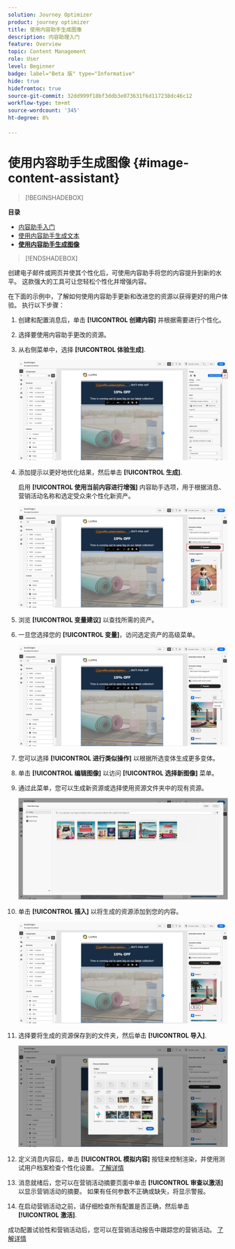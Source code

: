 ```yaml
---
solution: Journey Optimizer
product: journey optimizer
title: 使用内容助手生成图像
description: 内容助理入门
feature: Overview
topic: Content Management
role: User
level: Beginner
badge: label="Beta 版" type="Informative"
hide: true
hidefromtoc: true
source-git-commit: 32dd999f18bf3ddb3e073631f6d117238dc46c12
workflow-type: tm+mt
source-wordcount: '345'
ht-degree: 8%

---
```


# 使用内容助手生成图像 {#image-content-assistant}

>[!BEGINSHADEBOX]

**目录**

* [内容助手入门](gs-generative.md)
* [使用内容助手生成文本](generative-content.md)
* **[使用内容助手生成图像](generative-image.md)**

>[!ENDSHADEBOX]



创建电子邮件或网页并使其个性化后，可使用内容助手将您的内容提升到新的水平。 这款强大的工具可让您轻松个性化并增强内容。

在下面的示例中，了解如何使用内容助手更新和改进您的资源以获得更好的用户体验。 执行以下步骤：

1. 创建和配置消息后，单击 **[!UICONTROL 创建内容]** 并根据需要进行个性化。

1. 选择要使用内容助手更改的资源。

1. 从右侧菜单中，选择 **[!UICONTROL 体验生成]**.

   ![](assets/gen-ai-image-1.png)

1. 添加提示以更好地优化结果，然后单击 **[!UICONTROL 生成]**.

   启用 **[!UICONTROL 使用当前内容进行增强]** 内容助手选项，用于根据消息、营销活动名称和选定受众来个性化新资产。

   ![](assets/gen-ai-image-2.png)

1. 浏览 **[!UICONTROL 变量建议]** 以查找所需的资产。

1. 一旦您选择您的 **[!UICONTROL 变量]**，访问选定资产的高级菜单。

   ![](assets/gen-ai-image-3.png)

1. 您可以选择 **[!UICONTROL 进行类似操作]** 以根据所选变体生成更多变体。

1. 单击 **[!UICONTROL 编辑图像]** 以访问 **[!UICONTROL 选择新图像]** 菜单。

1. 通过此菜单，您可以生成新资源或选择使用资源文件夹中的现有资源。

   ![](assets/gen-ai-image-4.png)

1. 单击 **[!UICONTROL 插入]** 以将生成的资源添加到您的内容。

   ![](assets/gen-ai-image-5.png)

1. 选择要将生成的资源保存到的文件夹，然后单击 **[!UICONTROL 导入]**.

   ![](assets/gen-ai-image-6.png)

1. 定义消息内容后，单击 **[!UICONTROL 模拟内容]** 按钮来控制渲染，并使用测试用户档案检查个性化设置。 [了解详情](../email/preview.md)

1. 消息就绪后，您可以在营销活动摘要页面中单击 **[!UICONTROL 审查以激活]** 以显示营销活动的摘要。 如果有任何参数不正确或缺失，将显示警报。

1. 在启动营销活动之前，请仔细检查所有配置是否正确，然后单击 **[!UICONTROL 激活]**.

成功配置试验性和营销活动后，您可以在营销活动报告中跟踪您的营销活动。 [了解详情](../reports/campaign-global-report.md#experimentation-report)